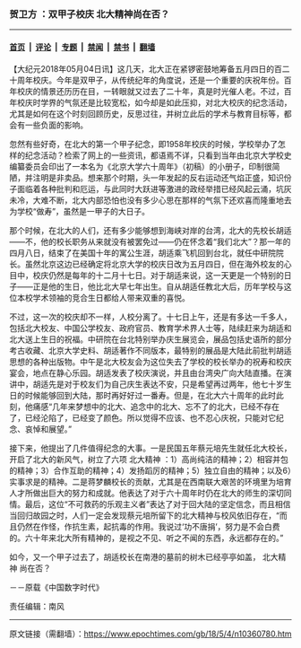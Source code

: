 ### 贺卫方 ：双甲子校庆 北大精神尚在否？

---

#### [首页](../../../..?n10360780) &nbsp;|&nbsp; [评论](../../../../../epoch-comment?n10360780) &nbsp;|&nbsp; [专题](../../../../../epoch-special?n10360780) &nbsp;|&nbsp; [禁闻](../../../../../epoch-news?n10360780) &nbsp;|&nbsp; [禁书](../../../../../books?n10360780) &nbsp;|&nbsp; [翻墙](https://github.com/gfw-breaker/nogfw/blob/master/README.md?n10360780)


<div class="post_content" id="artbody" itemprop="articleBody">
 <!-- article content begin -->
 <p>
  【大纪元2018年05月04日讯】这几天，北大正在紧锣密鼓地筹备五月四日的百二十周年校庆。今年是双甲子，从传统纪年的角度说，还是一个重要的庆祝年份。百年校庆的情景还历历在目，一转眼就又过去了二十年，真是时光催人老。不过，百年校庆时学界的气氛还是比较宽松，如今却是如此压抑，对北大校庆的纪念活动，尤其是如何在这个时刻回顾历史，反思过往，并树立此后的学术与教育目标等，都会有一些负面的影响。
 </p>
 <p>
  忽然有些好奇，在北大的第一个甲子纪念，即1958年校庆的时候，学校举办了怎样的纪念活动？检索了网上的一些资讯，都语焉不详，只看到当年由北京大学校史编纂委员会印出了一本名为《北京大学六十周年》（初稿）的小册子，印制很简陋，并注明是非卖品。想来那个时期，头一年发起的反右运动还气焰正盛，知识份子面临着各种批判和厄运，与此同时大跃进等激进的政经举措已经风起云涌，坑灰未冷，大难不断，北大内部恐怕也没有多少心思在那样的气氛下还欢喜而隆重地去为学校“做寿”，虽然是一甲子的大日子。
 </p>
 <p>
  那个时候，在北大的人们，还有多少能够想到海峡对岸的台湾，北大的先校长胡适——不，他的校长职务从来就没有被罢免过——仍在怀念着“我们北大”？那一年的四月八日，结束了在美国十年的寓公生涯，胡适乘飞机回到台北，就任中研院院长。虽然北京这边已经确定将北京大学的校庆日改为五月四日，但在海外校友的心目中，校庆仍然是每年的十二月十七日。对于胡适来说，这一天更是一个特别的日子——正是他的生日，他比北大早七年出生。自从胡适任教北大后，历年学校与这位本校学术领袖的竞合生日都给人带来双重的喜悦。
 </p>
 <p>
  不过，这一次的校庆却不一样，人校分离了。十七日上午，还是有多达一千多人，包括北大校友、中国公学校友、政府官员、教育学术界人士等，陆续赶来为胡适和北大送上生日的祝福。中研院在台北特别举办庆生展览会，展品包括史语所的部分考古收藏、北京大学史料、胡适著作不同版本，最特别的展品是大陆此前批判胡适思想的各种出版物。中午是北大校友会为这位失去了学校的校长举办的祝寿和校庆宴会，地点在静心乐园。胡适发表了校庆演说，并且由台湾央广向大陆直播。在演讲中，胡适先是对于校友们为自己庆生表达不安，只是希望再过两年，他七十岁生日的时候能够回到大陆，那时再好好过一番寿。但是，在北大六十周年的此时此刻，他痛感“几年来梦想中的北大、追念中的北大、忘不了的北大，已经不存在了，已经沦陷了，已经变了颜色。所以觉得不应该、也不忍心庆祝，只能对它纪念、哀悼和展望。”
 </p>
 <p>
  接下来，他提出了几件值得纪念的大事。一是民国五年蔡元培先生就任北大校长，开启了北大的新风气，树立了六项
  <ok href="https://www.epochtimes.com/gb/tag/%E5%8C%97%E5%A4%A7%E7%B2%BE%E7%A5%9E.html">
   北大精神
  </ok>
  ：1）高尚纯洁的精神；2）相容并包的精神；3）合作互助的精神；4）发扬蹈厉的精神；5）独立自由的精神；以及6）实事求是的精神。二是蒋梦麟校长的贡献，尤其是在西南联大艰苦的环境里为培育人才所做出巨大的努力和成就。他表达了对于六十周年时仍在北大的师生的深切同情。最后，这位“不可救药的乐观主义者”表达了对于回大陆的坚定信念，而且相信当回归故园之时，人们一定会发现蔡元培所留下的北大精神与校风依旧存在，“而且仍然在作怪，作抗生素，起抗毒的作用。我说过‘功不唐捐’，努力是不会白费的。六十年来北大所有精神的，是视之不见、听之不闻的东西，永远都存在的。”
 </p>
 <p>
  如今，又一个甲子过去了，胡适校长在南港的墓前的树木已经亭亭如盖，
  <ok href="https://www.epochtimes.com/gb/tag/%E5%8C%97%E5%A4%A7%E7%B2%BE%E7%A5%9E.html">
   北大精神
  </ok>
  尚在否？
 </p>
 <p>
  －－原载《中国数字时代》
 </p>
 <p>
  责任编辑：南风
 </p>
 <!-- article content end -->
 <div id="below_article_ad">
 </div>
</div>


---

原文链接（需翻墙）：https://www.epochtimes.com/gb/18/5/4/n10360780.htm